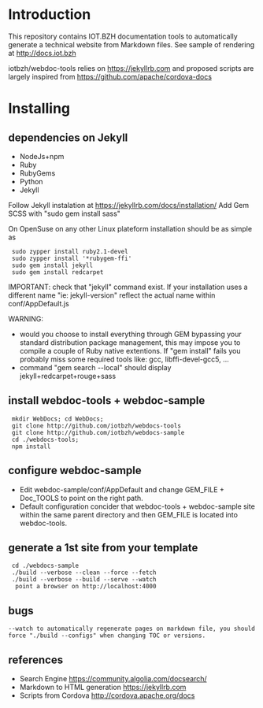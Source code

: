 Introduction
============

This repository contains IOT.BZH documentation tools to automatically generate a technical website from Markdown files.
See sample of rendering at http://docs.iot.bzh

iotbzh/webdoc-tools relies on https://jekyllrb.com and proposed scripts are largely inspired from https://github.com/apache/cordova-docs

Installing
==========

## dependencies on Jekyll
- NodeJs+npm
- Ruby
- RubyGems
- Python
- Jekyll

Follow Jekyll instalation at https://jekyllrb.com/docs/installation/
Add Gem SCSS with "sudo gem install sass"

On OpenSuse on any other Linux plateform installation should be as simple as
```
 sudo zypper install ruby2.1-devel
 sudo zypper install '*rubygem-ffi' 
 sudo gem install jekyll
 sudo gem install redcarpet
```
IMPORTANT: check that "jekyll" command exist. If your installation uses a different
name "ie: jekyll-version" reflect the actual name within conf/AppDefault.js

WARNING: 
+ would you choose to install everything through GEM bypassing your
standard distribution package management, this may impose you to compile 
a couple of Ruby native extentions. If "gem install" fails you probably
miss some required tools like: gcc, libffi-devel-gcc5, ...
+ command "gem search --local" should display  jekyll+redcarpet+rouge+sass

## install webdoc-tools + webdoc-sample

```
 mkdir WebDocs; cd WebDocs;
 git clone http://github.com/iotbzh/webdocs-tools
 git clone http://github.com/iotbzh/webdocs-sample
 cd ./webdocs-tools;
 npm install
```

## configure webdoc-sample

- Edit webdoc-sample/conf/AppDefault and change GEM_FILE + Doc_TOOLS to point on the right path.
- Default configuration concider that webdoc-tools + webdoc-sample site within the same parent directory and then GEM_FILE is located into webdoc-tools.

## generate a 1st site from your template

```
 cd ./webdocs-sample
 ./build --verbose --clean --force --fetch
 ./build --verbose --build --serve --watch
  point a browser on http://localhost:4000
```

## bugs

``
--watch to automatically regenerate pages on markdown file, you should force "./build --configs" when changing TOC or versions.
``

## references

+ Search Engine https://community.algolia.com/docsearch/
+ Markdown to HTML generation https://jekyllrb.com
+ Scripts from Cordova http://cordova.apache.org/docs